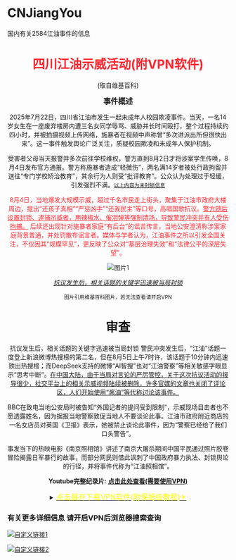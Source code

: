# CNJiangYou
国内有关2584江油事件的信息

<div align="center">

# <span style="color:rgb(255,40,50)">四川江油示威活动(附VPN软件)</span>
(取自维基百科)<p>
<big>**事件概述**</big>
<p>
2025年7月22日，四川省江油市发生一起未成年人校园欺凌事件。当天，一名14岁女生在一座废弃楼房内遭三名女同学辱骂、威胁并长时间殴打，整个过程持续约四小时，并被拍摄视频上传网络，施暴者在视频中声称曾“多次进派出所但很快出来”。这一事件触发舆论广泛关注，质疑校园欺凌和未成年人保护机制。
<p>
受害者父母当天报警并多次前往学校维权，警方直到8月2日才将涉案学生传唤，8月4日发布官方通报。警方称施暴者造成“轻微伤”，两名满14岁者被处行政拘留并送往“专门学校矫治教育”，其余行为人则受“批评教育”。公众认为处理过于轻缓，引发强烈不满。<small><u>以上内容为未封锁信息</u></small>
<p><span style="color:rgb(255,40,50)">
8月4日，当地爆发大规模示威，超过千名市民走上街头，聚集于江油市政府大楼周边，提出“还孩子真相”“严惩凶手”“还我民主”等口号，高唱国歌抗议。<u>警方随后设置封锁、逮捕示威者，用辣椒水、催泪弹等强制清场，导致警民冲突并有人受伤拘捕。</u>
后续还出现针对施暴者家庭“有后台”的谣言传言，当地公安澄清称涉案家庭背景普通，并处罚散布谣言者。媒体与学者认为，江油事件之所以引发全国关注，不仅因其“规模罕见”，更反映了公众对“基层治理失效”和“法律公平的深层失望”。
</span>

![图片1](https://upload.wikimedia.org/wikipedia/commons/8/80/Weibo_screenshot_%282025-08-05%29.png)
<p>

*<u>抗议发生后，相关话题的关键字迅速被当局封锁</u>*<p>
<small>图片引用维基百科图片，若无法查看请开启VPN</small>

# 审查

抗议发生后，相关话题的关键字迅速被当局封锁
警民冲突发生后，“江油”话题一度登上新浪微博热搜榜的第二名，但在8月5日上午7时许，该话题于10分钟内迅速跌出热搜榜；而DeepSeek支持的微博“AI智搜”也对“江油警察”等相关敏感字眼显示“思考中断”。<u>在中国大陆，由于当局对言论的严厉管控，关于这次抗议活动的报导很少，社交平台上的相关示威视频陆续被删除，许多官媒的文章也关闭了评论区，人们开始使用“酱油”等代称讨论该事件。</u>

BBC在致电当地公安局时被告知“外国记者的提问受到限制”，示威现场目击者也不愿透露姓名，因为据报当地警察敦促当地人不要谈论此事。江油市政府附近商店的一名女店员对英国《卫报》表示，她被禁止谈论此事件，因为“警察已经给了我们口头警告”。

事发当下的热映电影《南京照相馆》讲述了南京大屠杀期间中国平民通过照片胶卷冒险揭露日军暴行的故事，而部分网民则借此讽刺了中国政府暴力执法、封锁舆论的行径，并将事件代称为“江油照相馆”。

**Youtube完整纪录片:**
[**点击此处查看(需要使用VPN)**](https://www.youtube.com/watch?v=7qjZ89NSwYs&t=27s)
<p>
<details>
<summary><big><u><span style="color:yellow">点击展开下载VPN软件(附保姆级教程)✈</span></u></big></summary>

<span style="color:yellow">**可用临时vpn软件**</span>
<p>

<span style="color:red">**!!!点击下载软件链接后第一次可能无法连接，请刷新网页再次链接!!!**</span>


[<u><big>*点击直接下载VPN软件*</big></u>](https://www.lvcha.in/download/lvcha_263_abilvcha.apk)

<u>使用教程:下载软件后安装打开，**同意所有请求的权限**，选择下方"主页"，找到上方"VPN未连接"字样，点击右侧"点击开启"按钮，出现"VPN"已连接后，找到下方地区<p>例如:</u>


<div style="display:flex; align-items:center; border:1px solid #ddd; padding:8px; border-radius:8px; width:320px; background-color:#f9f9f9;">
  <img src="https://www.emojiall.com/images/60/twitter/1f1fa-1f1f8.png" alt="美国" width="60" style="margin-right:10px;">
  <div style="display:flex; flex-direction:column; justify-content:space-between; height:60px; flex:1;">
    <div style="font-size:18px; font-weight:bold; color:#1E90FF;">美国</div>
    <div style="font-size:14px; color:gray;">
      当前为：<span style="color:green;">安全模式</span> - 手动选择
    </div>
  </div>
</div>
<u>点击这个控件会出现如下页面：</u>
<p>

<!-- 顶部模式切换 -->
<div style="background-color:#E6F0FF; padding:16px; border-radius:12px; max-width:400px; font-family:sans-serif;">
  <!-- 模式按钮 -->
  <div style="display:flex; gap:10px; justify-content:center; margin-bottom:12px;">
    <div style="flex:1; background-color:#1E90FF; color:white; border-radius:10px; text-align:center; padding:10px;">
      <div style="font-size:14px;">安全模式</div>
      <div style="font-size:12px;">全局代理</div>
    </div>
    <div style="flex:1; background-color:#ccc; color:#555; border-radius:10px; text-align:center; padding:10px;">
      <div style="font-size:14px;">游戏模式</div>
      <div style="font-size:12px;">分应用代理</div>
    </div>
    <div style="flex:1; background-color:#ccc; color:#555; border-radius:10px; text-align:center; padding:10px;">
      <div style="font-size:14px;">极速模式</div>
      <div style="font-size:12px;">仅加速海外</div>
    </div>
  </div>
  <!-- 连通性测试 -->
  <div style="background-color:white; border-radius:8px; padding:8px; font-size:14px; margin-bottom:8px;">
    🌐 连通性测试
  </div>
  <!-- 免费会员节点 -->
  <div style="background-color:white; border-radius:8px; padding:8px;">
    <div style="font-size:14px; font-weight:bold; margin-bottom:8px;">免费会员节点</div>
    <!-- 节点列表 -->
    <div style="display:flex; align-items:center; padding:6px 0; border-bottom:1px solid #eee;">
      <div style="flex:1;">
        自动匹配当前最快网络<br>
        <span style="font-size:12px; color:gray;">当前自动匹配最快地区为：美国</span>
      </div>
    </div>
    <div style="display:flex; align-items:center; padding:6px 0; border-bottom:1px solid #eee;">
      <img src="https://www.emojiall.com/images/60/twitter/1f1fa-1f1f8.png" width="24" style="margin-right:8px;">
      <div style="flex:1;">美国</div>
      <span style="color:red; font-size:12px;">150毫秒</span>
    </div>
    <div style="display:flex; align-items:center; padding:6px 0; border-bottom:1px solid #eee;">
      <img src="https://www.emojiall.com/images/60/twitter/1f1ed-1f1f0.png" width="24" style="margin-right:8px;">
      <div style="flex:1;">中国香港</div>
      <span style="color:green; font-size:12px;">100毫秒</span>
    </div>
    <div style="display:flex; align-items:center; padding:6px 0; border-bottom:1px solid #eee;">
      <img src="https://www.emojiall.com/images/60/twitter/1f1f9-1f1fc.png" width="24" style="margin-right:8px;">
      <div style="flex:1;">中国台湾</div>
      <span style="color:green; font-size:12px;">120 毫秒</span>
    </div>
    <div style="display:flex; align-items:center; padding:6px 0; border-bottom:1px solid #eee;">
      <img src="https://www.emojiall.com/images/60/twitter/1f1ef-1f1f5.png" width="24" style="margin-right:8px;">
      <div style="flex:1;">日本</div>
      <span style="color:green; font-size:12px;">125 毫秒</span>
    </div>
    <div style="display:flex; align-items:center; padding:6px 0;">
      <img src="https://www.emojiall.com/images/60/twitter/1f1f0-1f1f7.png" width="24" style="margin-right:8px;">
      <div style="flex:1;">韩国</div>
      <span style="color:green; font-size:12px;">120 毫秒</span>
    </div>
  </div>
</div>

<u>点击"连通性测试"后，选择延迟最低(即毫秒前的数字最小的一个选项)后退出软件(**不能杀后台不能杀后台不能杀后台**)即已接入国际互联网，可访问[Youtube](https://www.youtube.com/),[推特](https://x.com/),[谷歌](https://www.google.com.hk/)等国际网站</u>
</details>
</div>

### 有关更多详细信息 请开启VPN后浏览器搜索查询

[![自定义链接1](https://img.shields.io/badge/查看更多有关信息-维基百科-00c4ff?style=for-the-badge&logo=rocket)](https://zh.wikipedia.org/wiki/%E4%B8%AD%E5%8D%8E%E4%BA%BA%E6%B0%91%E5%85%B1%E5%92%8C%E5%9B%BD%E6%B0%91%E4%B8%BB%E8%BF%90%E5%8A%A8?utm_source=chatgpt.com)

[![自定义链接2](https://img.shields.io/badge/相似事件-八九民运--维基百科-00c4ff?style=for-the-badge&logo=rocket)](https://zh.wikipedia.org/wiki/%E5%85%AD%E5%9B%9B%E4%BA%8B%E4%BB%B6)

</div>
